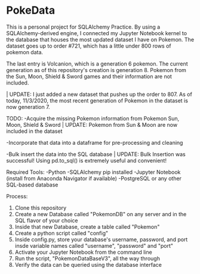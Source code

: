 # PokeData

This is a personal project for SQLAlchemy Practice. By using a SQLAlchemy-derived engine, I connected my Jupyter Notebook kernel to the database that houses the most updated
dataset I have on Pokemon. The dataset goes up to order #721, which has a little under 800 rows of pokemon data. 

The last entry is Volcanion, which is a generation 6 pokemon. The current generation as of this repository's creation is generation 8. Pokemon from the Sun, Moon, Shield & 
Sword games and their information are not included. 

| UPDATE: I just added a new dataset that pushes up the order to 807. As of today, 11/3/2020, the most recent generation of Pokemon in the dataset is now generation 7. 

TODO: 
-Acquire the missing Pokemon information from Pokemon Sun, Moon, Shield & Sword
  | UPDATE: Pokemon from Sun & Moon are now included in the dataset
  
-Incorporate that data into a dataframe for pre-processing and cleaning

-Bulk insert the data into the SQL database
  | UPDATE: Bulk Insertion was successful! Using pd.to_sql() is extremely useful and convenient!

Required Tools:
-Python
  -SQLAlchemy pip installed
 -Jupyter Notebook (install from Anaconda Navigator if available)
-PostgreSQL or any other SQL-based database

Process:
1) Clone this repository
2) Create a new Database called "PokemonDB" on any server and in the SQL flavor of your choice 
3) Inside that new Database, create a table called "Pokemon"
4) Create a python script called "config"
5) Inside config.py, store your database's username, password, and port insde variable names called "username", "password" and "port" 
6) Activate your Jupyter Notebook from the command line
7) Run the script, "PokemonDataBaseV3", all the way through
8) Verify the data can be queried using the database interface
